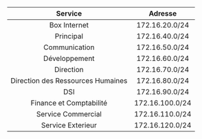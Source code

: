 

|              Service              |     Adresse     |
| :-------------------------------: | :-------------: |
|            Box Internet           | 172.16.20.0/24  |
|             Principal             | 172.16.40.0/24  |
|           Communication           | 172.16.50.0/24  |
|           Développement           | 172.16.60.0/24  |
|             Direction             | 172.16.70.0/24  |
| Direction des Ressources Humaines | 172.16.80.0/24  |
|                DSI                | 172.16.90.0/24  |
|      Finance et Comptabilité      | 172.16.100.0/24 |
|        Service Commercial         | 172.16.110.0/24 |
|         Service Exterieur         | 172.16.120.0/24 |


